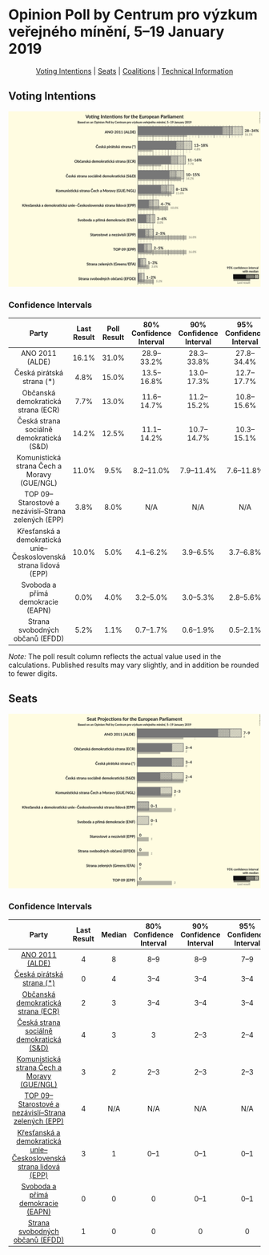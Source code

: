 # Opinion Poll by Centrum pro výzkum veřejného mínění, 5–19 January 2019

<p align="center"><a href="#voting-intentions">Voting Intentions</a> | <a href="#seats">Seats</a> | <a href="#coalitions">Coalitions</a> | <a href="#technical-information">Technical Information</a></p>

## Voting Intentions

![Graph with voting intentions not yet produced](2019-01-19-Centrumprovýzkumveřejnéhomínění.png "Voting Intentions")

### Confidence Intervals

| Party | Last Result | Poll Result | 80% Confidence Interval | 90% Confidence Interval | 95% Confidence Interval | 99% Confidence Interval |
|:-----:|:-----------:|:-----------:|:-----------------------:|:-----------------------:|:-----------------------:|:-----------------------:|
| ANO 2011 (ALDE) | 16.1% | 31.0% | 28.9–33.2% |28.3–33.8% |27.8–34.4% |26.8–35.4% |
| Česká pirátská strana (*) | 4.8% | 15.0% | 13.5–16.8% |13.0–17.3% |12.7–17.7% |11.9–18.6% |
| Občanská demokratická strana (ECR) | 7.7% | 13.0% | 11.6–14.7% |11.2–15.2% |10.8–15.6% |10.2–16.5% |
| Česká strana sociálně demokratická (S&D) | 14.2% | 12.5% | 11.1–14.2% |10.7–14.7% |10.3–15.1% |9.7–15.9% |
| Komunistická strana Čech a Moravy (GUE/NGL) | 11.0% | 9.5% | 8.2–11.0% |7.9–11.4% |7.6–11.8% |7.0–12.5% |
| TOP 09–Starostové a nezávislí–Strana zelených (EPP) | 3.8% | 8.0% | N/A |N/A |N/A |N/A |
| Křesťanská a demokratická unie–Československá strana lidová (EPP) | 10.0% | 5.0% | 4.1–6.2% |3.9–6.5% |3.7–6.8% |3.3–7.4% |
| Svoboda a přímá demokracie (EAPN) | 0.0% | 4.0% | 3.2–5.0% |3.0–5.3% |2.8–5.6% |2.5–6.1% |
| Strana svobodných občanů (EFDD) | 5.2% | 1.1% | 0.7–1.7% |0.6–1.9% |0.5–2.1% |0.4–2.4% |

*Note:* The poll result column reflects the actual value used in the calculations. Published results may vary slightly, and in addition be rounded to fewer digits.

## Seats

![Graph with seats not yet produced](2019-01-19-Centrumprovýzkumveřejnéhomínění-seats.png "Seats")

### Confidence Intervals

| Party | Last Result | Median | 80% Confidence Interval | 90% Confidence Interval | 95% Confidence Interval | 99% Confidence Interval |
|:-----:|:-----------:|:------:|:-----------------------:|:-----------------------:|:-----------------------:|:-----------------------:|
| <a href="#ano-2011-(alde)">ANO 2011 (ALDE)</a> | 4 | 8 | 8–9 |8–9 |7–9 |7–9 |
| <a href="#česká-pirátská-strana-(*)">Česká pirátská strana (*)</a> | 0 | 4 | 3–4 |3–4 |3–4 |3–5 |
| <a href="#občanská-demokratická-strana-(ecr)">Občanská demokratická strana (ECR)</a> | 2 | 3 | 3–4 |3–4 |3–4 |2–4 |
| <a href="#česká-strana-sociálně-demokratická-(s&d)">Česká strana sociálně demokratická (S&D)</a> | 4 | 3 | 3 |2–3 |2–4 |2–4 |
| <a href="#komunistická-strana-čech-a-moravy-(gue/ngl)">Komunistická strana Čech a Moravy (GUE/NGL)</a> | 3 | 2 | 2–3 |2–3 |2–3 |2–3 |
| <a href="#top-09–starostové-a-nezávislí–strana-zelených-(epp)">TOP 09–Starostové a nezávislí–Strana zelených (EPP)</a> | 4 | N/A | N/A |N/A |N/A |N/A |
| <a href="#křesťanská-a-demokratická-unie–československá-strana-lidová-(epp)">Křesťanská a demokratická unie–Československá strana lidová (EPP)</a> | 3 | 1 | 0–1 |0–1 |0–1 |0–2 |
| <a href="#svoboda-a-přímá-demokracie-(eapn)">Svoboda a přímá demokracie (EAPN)</a> | 0 | 0 | 0 |0–1 |0–1 |0–1 |
| <a href="#strana-svobodných-občanů-(efdd)">Strana svobodných občanů (EFDD)</a> | 1 | 0 | 0 |0 |0 |0 |

